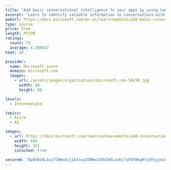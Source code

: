 ```yaml
---
title: "Add basic conversational intelligence to your apps by using Language Understanding Intelligent Service (LUIS)"
excerpt: "Learn to identify valuable information in conversations with LUIS for interpreting user goals (intents) and distill valuable information from sentences (entities)."
webUrl: https://docs.microsoft.com/en-us/learn/modules/add-basic-conversational-intelligence/
type: course
price: Free
length: PT27M
ratings:
  count: 73
  average: 4.780822
heat: 50

provider:
  name: Microsoft Learn
  domain: microsoft.com
  images:
    - url: /assets/images/organizations/microsoft.com-50x50.jpg
      width: 50
      height: 50

levels:
  - Intermediate

topics:
  - Azure
  - AI

images:
  - url: https://docs.microsoft.com/learn/achievements/add-conversational-intelligence-with-luis-social.png
    width: 643
    height: 321
    isCached: true

secured: "8p6hBzQLSzz7lBWo8Jji8Jswy2O8Ww3J6k3V6LanKj7aF8tWbgKYyVHjgjmJ4xGB0MkHibXvmUYx3ms2ct7IaJkXsY49+PYDAwKpMSvub8QxZpVBPQxGadXkEaSimr08UL6Ere9nYS+j5ZgPtPupfdP4vKyR7MBMTm3ZPVyGZOZzFpZw8BQmBuhx9Pi89qEAx2Bywf3/egoqnJ2X/7a4Ztv9FjjNE3iOZ9L2XA+lhh8NAInKPbpSk6Ag90a28sm6aoS1DZJ0unGFHaJvijAhaPs5ScuSiBnrsRBN8JteBLiBwgySTkLYAUIY4iuFpAZB8oxhmvbAhJ1PeW9NbKAl0VykdGSmLRcDnscIF8bVP9VrKYtYlGL11XV6Js0TQIbTC49Hx5UjvPgDA1XNugvep7Atjq7PKwFGrrXOoHKNToE=;aW2J2O+dZijl7a4C55TrPg=="
---
```


